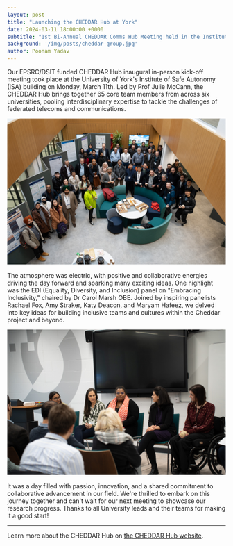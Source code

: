 ```yaml
---
layout: post
title: "Launching the CHEDDAR Hub at York"
date: 2024-03-11 18:00:00 +0000 
subtitle: "1st Bi-Annual CHEDDAR Comms Hub Meeting held in the Institute for Safe Autonomy"
background: '/img/posts/cheddar-group.jpg'
author: Poonam Yadav
---
```


Our EPSRC/DSIT funded CHEDDAR Hub inaugural in-person kick-off meeting took place at the University of York's Institute of Safe Autonomy (ISA) building on Monday, March 11th. Led by Prof Julie McCann, the CHEDDAR Hub brings together 65 core team members from across six universities, pooling interdisciplinary expertise to tackle the challenges of federated telecoms and communications.

![CHEDDAR Hub group photo in the Institute for Safe Autonomy](/img/posts/cheddar-group.jpg)

The atmosphere was electric, with positive and collaborative energies driving the day forward and sparking many exciting ideas. One highlight was the EDI (Equality, Diversity, and Inclusion) panel on "Embracing Inclusivity," chaired by Dr Carol Marsh OBE. Joined by inspiring panelists Rachael Fox, Amy Straker, Katy Deacon, and Maryam Hafeez, we delved into key ideas for building inclusive teams and cultures within the Cheddar project and beyond.

![Panelists from the Equality, Diversity and Inclusion panel on "Embracing Inclusivity"](/img/posts/cheddar-edi.jpg)

It was a day filled with passion, innovation, and a shared commitment to collaborative advancement in our field. We're thrilled to embark on this journey together and can't wait for our next meeting to showcase our research progress. Thanks to all University leads and their teams for making it a good start!

---

Learn more about the CHEDDAR Hub on [the CHEDDAR Hub website](https://cheddarhub.org).